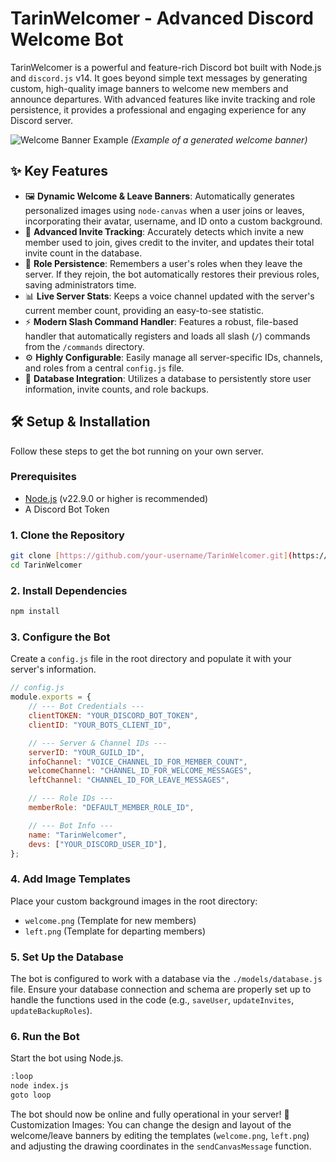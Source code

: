 # TarinWelcomer - Advanced Discord Welcome Bot

TarinWelcomer is a powerful and feature-rich Discord bot built with Node.js and `discord.js` v14. It goes beyond simple text messages by generating custom, high-quality image banners to welcome new members and announce departures. With advanced features like invite tracking and role persistence, it provides a professional and engaging experience for any Discord server.

![Welcome Banner Example](https://github.com/user-attachments/assets/2b314afa-53de-4c83-9e6d-f0a5dec6f9a5)
*(Example of a generated welcome banner)*

## ✨ Key Features

* 🖼️ **Dynamic Welcome & Leave Banners**: Automatically generates personalized images using `node-canvas` when a user joins or leaves, incorporating their avatar, username, and ID onto a custom background.
* 🔗 **Advanced Invite Tracking**: Accurately detects which invite a new member used to join, gives credit to the inviter, and updates their total invite count in the database.
* 🔄 **Role Persistence**: Remembers a user's roles when they leave the server. If they rejoin, the bot automatically restores their previous roles, saving administrators time.
* 📊 **Live Server Stats**: Keeps a voice channel updated with the server's current member count, providing an easy-to-see statistic.
* ⚡ **Modern Slash Command Handler**: Features a robust, file-based handler that automatically registers and loads all slash (`/`) commands from the `/commands` directory.
* ⚙️ **Highly Configurable**: Easily manage all server-specific IDs, channels, and roles from a central `config.js` file.
* 💾 **Database Integration**: Utilizes a database to persistently store user information, invite counts, and role backups.

## 🛠️ Setup & Installation

Follow these steps to get the bot running on your own server.

### Prerequisites

* [Node.js](https://nodejs.org/en/) (v22.9.0 or higher is recommended)
* A Discord Bot Token

### 1. Clone the Repository

```bash
git clone [https://github.com/your-username/TarinWelcomer.git](https://github.com/Maniseniler/TarinWelcomer.git)
cd TarinWelcomer
```

### 2. Install Dependencies

```bash
npm install
```

### 3. Configure the Bot
Create a `config.js` file in the root directory and populate it with your server's information.
```js
// config.js
module.exports = {
    // --- Bot Credentials ---
    clientTOKEN: "YOUR_DISCORD_BOT_TOKEN",
    clientID: "YOUR_BOTS_CLIENT_ID",

    // --- Server & Channel IDs ---
    serverID: "YOUR_GUILD_ID",
    infoChannel: "VOICE_CHANNEL_ID_FOR_MEMBER_COUNT",
    welcomeChannel: "CHANNEL_ID_FOR_WELCOME_MESSAGES",
    leftChannel: "CHANNEL_ID_FOR_LEAVE_MESSAGES",

    // --- Role IDs ---
    memberRole: "DEFAULT_MEMBER_ROLE_ID",

    // --- Bot Info ---
    name: "TarinWelcomer",
    devs: ["YOUR_DISCORD_USER_ID"],
};
```
### 4. Add Image Templates
Place your custom background images in the root directory:
- `welcome.png` (Template for new members)
- `left.png` (Template for departing members)

### 5. Set Up the Database
The bot is configured to work with a database via the `./models/database.js` file. Ensure your database connection and schema are properly set up to handle the functions used in the code (e.g., `saveUser`, `updateInvites`, `updateBackupRoles`).

### 6. Run the Bot
Start the bot using Node.js.
```bash
:loop
node index.js
goto loop
```
The bot should now be online and fully operational in your server!
🔧 Customization
Images: You can change the design and layout of the welcome/leave banners by editing the templates (`welcome.png`, `left.png`) and adjusting the drawing coordinates in the `sendCanvasMessage` function.
